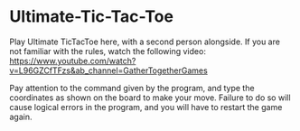 # Ultimate-Tic-Tac-Toe
Play Ultimate TicTacToe here, with a second person alongside.
If you are not familiar with the rules, watch the following video: 
https://www.youtube.com/watch?v=L96GZCfTFzs&ab_channel=GatherTogetherGames

Pay attention to the command given by the program, and type the coordinates as shown on the board to make your move.
Failure to do so will cause logical errors in the program, and you will have to restart the game again.
